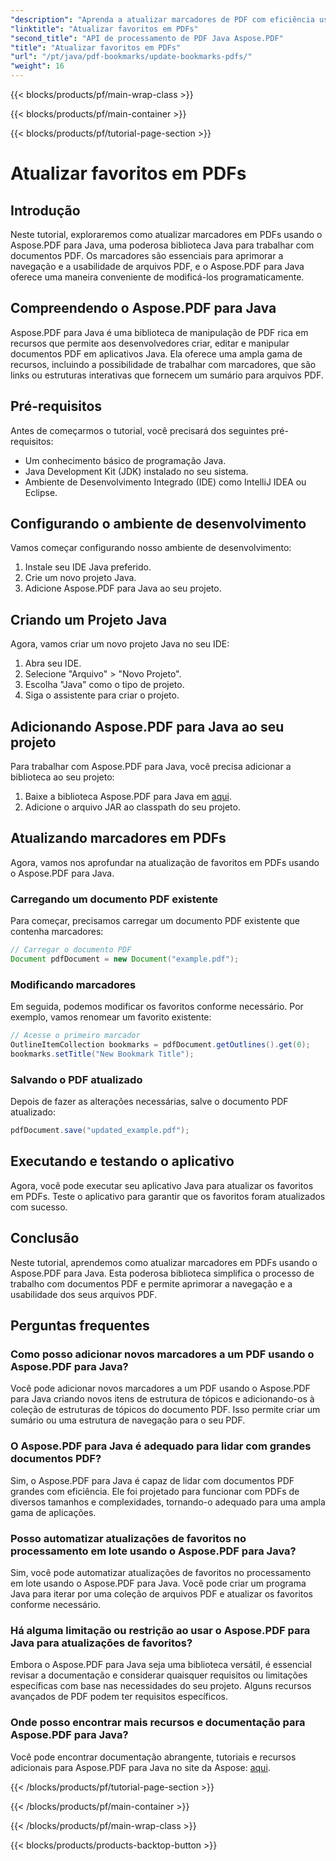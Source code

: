 ```yaml
---
"description": "Aprenda a atualizar marcadores de PDF com eficiência usando o Aspose.PDF para Java. Nosso guia passo a passo simplifica o processo."
"linktitle": "Atualizar favoritos em PDFs"
"second_title": "API de processamento de PDF Java Aspose.PDF"
"title": "Atualizar favoritos em PDFs"
"url": "/pt/java/pdf-bookmarks/update-bookmarks-pdfs/"
"weight": 16
---
```


{{< blocks/products/pf/main-wrap-class >}}

{{< blocks/products/pf/main-container >}}

{{< blocks/products/pf/tutorial-page-section >}}

# Atualizar favoritos em PDFs


## Introdução

Neste tutorial, exploraremos como atualizar marcadores em PDFs usando o Aspose.PDF para Java, uma poderosa biblioteca Java para trabalhar com documentos PDF. Os marcadores são essenciais para aprimorar a navegação e a usabilidade de arquivos PDF, e o Aspose.PDF para Java oferece uma maneira conveniente de modificá-los programaticamente.

## Compreendendo o Aspose.PDF para Java

Aspose.PDF para Java é uma biblioteca de manipulação de PDF rica em recursos que permite aos desenvolvedores criar, editar e manipular documentos PDF em aplicativos Java. Ela oferece uma ampla gama de recursos, incluindo a possibilidade de trabalhar com marcadores, que são links ou estruturas interativas que fornecem um sumário para arquivos PDF.

## Pré-requisitos

Antes de começarmos o tutorial, você precisará dos seguintes pré-requisitos:

- Um conhecimento básico de programação Java.
- Java Development Kit (JDK) instalado no seu sistema.
- Ambiente de Desenvolvimento Integrado (IDE) como IntelliJ IDEA ou Eclipse.

## Configurando o ambiente de desenvolvimento

Vamos começar configurando nosso ambiente de desenvolvimento:

1. Instale seu IDE Java preferido.
2. Crie um novo projeto Java.
3. Adicione Aspose.PDF para Java ao seu projeto.

## Criando um Projeto Java

Agora, vamos criar um novo projeto Java no seu IDE:

1. Abra seu IDE.
2. Selecione "Arquivo" > "Novo Projeto".
3. Escolha "Java" como o tipo de projeto.
4. Siga o assistente para criar o projeto.

## Adicionando Aspose.PDF para Java ao seu projeto

Para trabalhar com Aspose.PDF para Java, você precisa adicionar a biblioteca ao seu projeto:

1. Baixe a biblioteca Aspose.PDF para Java em [aqui](https://releases.aspose.com/pdf/java/).
2. Adicione o arquivo JAR ao classpath do seu projeto.

## Atualizando marcadores em PDFs

Agora, vamos nos aprofundar na atualização de favoritos em PDFs usando o Aspose.PDF para Java.

### Carregando um documento PDF existente

Para começar, precisamos carregar um documento PDF existente que contenha marcadores:

```java
// Carregar o documento PDF
Document pdfDocument = new Document("example.pdf");
```

### Modificando marcadores

Em seguida, podemos modificar os favoritos conforme necessário. Por exemplo, vamos renomear um favorito existente:

```java
// Acesse o primeiro marcador
OutlineItemCollection bookmarks = pdfDocument.getOutlines().get(0);
bookmarks.setTitle("New Bookmark Title");
```

### Salvando o PDF atualizado

Depois de fazer as alterações necessárias, salve o documento PDF atualizado:

```java
pdfDocument.save("updated_example.pdf");
```

## Executando e testando o aplicativo

Agora, você pode executar seu aplicativo Java para atualizar os favoritos em PDFs. Teste o aplicativo para garantir que os favoritos foram atualizados com sucesso.

## Conclusão

Neste tutorial, aprendemos como atualizar marcadores em PDFs usando o Aspose.PDF para Java. Esta poderosa biblioteca simplifica o processo de trabalho com documentos PDF e permite aprimorar a navegação e a usabilidade dos seus arquivos PDF.

## Perguntas frequentes

### Como posso adicionar novos marcadores a um PDF usando o Aspose.PDF para Java?

Você pode adicionar novos marcadores a um PDF usando o Aspose.PDF para Java criando novos itens de estrutura de tópicos e adicionando-os à coleção de estruturas de tópicos do documento PDF. Isso permite criar um sumário ou uma estrutura de navegação para o seu PDF.

### O Aspose.PDF para Java é adequado para lidar com grandes documentos PDF?

Sim, o Aspose.PDF para Java é capaz de lidar com documentos PDF grandes com eficiência. Ele foi projetado para funcionar com PDFs de diversos tamanhos e complexidades, tornando-o adequado para uma ampla gama de aplicações.

### Posso automatizar atualizações de favoritos no processamento em lote usando o Aspose.PDF para Java?

Sim, você pode automatizar atualizações de favoritos no processamento em lote usando o Aspose.PDF para Java. Você pode criar um programa Java para iterar por uma coleção de arquivos PDF e atualizar os favoritos conforme necessário.

### Há alguma limitação ou restrição ao usar o Aspose.PDF para Java para atualizações de favoritos?

Embora o Aspose.PDF para Java seja uma biblioteca versátil, é essencial revisar a documentação e considerar quaisquer requisitos ou limitações específicas com base nas necessidades do seu projeto. Alguns recursos avançados de PDF podem ter requisitos específicos.

### Onde posso encontrar mais recursos e documentação para Aspose.PDF para Java?

Você pode encontrar documentação abrangente, tutoriais e recursos adicionais para Aspose.PDF para Java no site da Aspose: [aqui](https://reference.aspose.com/pdf/java/).

{{< /blocks/products/pf/tutorial-page-section >}}

{{< /blocks/products/pf/main-container >}}

{{< /blocks/products/pf/main-wrap-class >}}

{{< blocks/products/products-backtop-button >}}